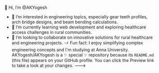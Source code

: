 👋 Hi, I’m @AKYogesh
- 👀 I’m interested in engineering topics, especially gear teeth profiles, arch bridge designs, and beam bending calculations.
- 🌱 I’m currently learning web development and exploring healthcare access challenges in rural communities.
- 💞️ I’m looking to collaborate on innovative solutions for rural healthcare and engineering projects.
-⚡ Fun fact: I enjoy simplifying complex engineering concepts and I'm studying at Anna University.
AKYogesh/AKYogesh is a ✨ special ✨ repository because its `README.md` (this file) appears on your GitHub profile.
You can click the Preview link to take a look at your changes.
--->
